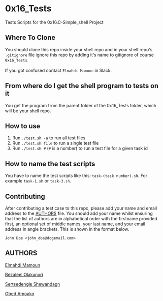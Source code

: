# 0x16_Tests

Tests Scripts for the 0x16.C-Simple_shell Project
## Where To Clone

You should clone this repo inside your shell repo and in your shell repo's `.gitignore` file ignore this repo by adding it's name to gitignore of course `0x16_Tests`.
<br/>
<br/>
If you got confused contact `Elmahdi Mamoun` in Slack.

## From where do I get the shell program to tests on it

You get the program from the parent folder of the 0x16_Tests folder, which will be your shell repo.

## How to use

1. Run `./test.sh -a` to run all test files
2. Run `./test.sh file` to run a single test file
3. Run `./test.sh #` (`#` is a number) to run a test file for a given task id

## How to name the test scripts

You have to name the test scripts like this: `task-(task number).sh`. For example `task-1.sh` or `task-3.sh`.

## Contributing

After contributing a test case to this repo, please add your name and email address to the [AUTHORS](AUTHORS) file. You should add your name whilst ensuring that the list of authors are in alphabetical order with the firstname provided first, an optional set of middle names, your last name, and your email address in angle brackets. This is shown in the format below.

```
John Doe <john_doe@dogemail.com>

```
## AUTHORS

[Elmahdi Mamoun](https://github.com/Elmahdi1962)

[Bezaleel Olakunori](https://github.com/B3zaleel)

[Sertsedengle Shewandagn](https://github.com/sertsev)

[Obed Amoako](https://github.com/Obed101)
